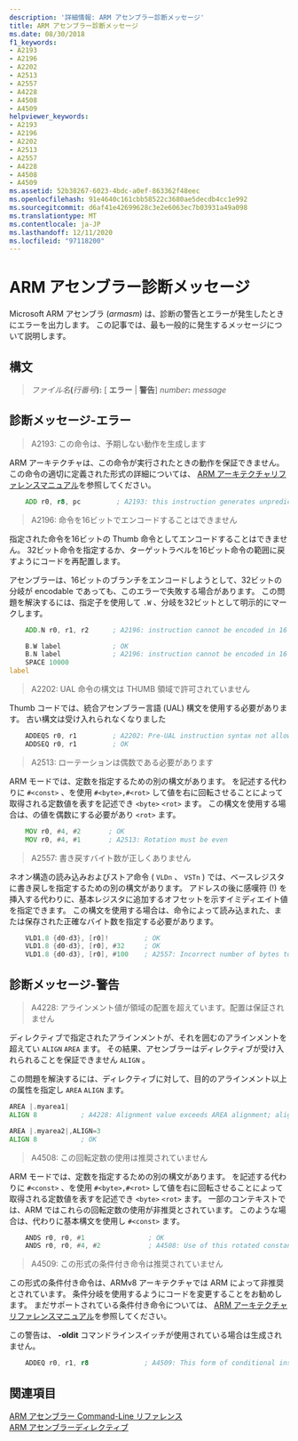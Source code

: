 ```yaml
---
description: '詳細情報: ARM アセンブラー診断メッセージ'
title: ARM アセンブラー診断メッセージ
ms.date: 08/30/2018
f1_keywords:
- A2193
- A2196
- A2202
- A2513
- A2557
- A4228
- A4508
- A4509
helpviewer_keywords:
- A2193
- A2196
- A2202
- A2513
- A2557
- A4228
- A4508
- A4509
ms.assetid: 52b38267-6023-4bdc-a0ef-863362f48eec
ms.openlocfilehash: 91e4640c161cbb58522c3680ae5decdb4cc1e992
ms.sourcegitcommit: d6af41e42699628c3e2e6063ec7b03931a49a098
ms.translationtype: MT
ms.contentlocale: ja-JP
ms.lasthandoff: 12/11/2020
ms.locfileid: "97118200"
---
```

# <a name="arm-assembler-diagnostic-messages"></a>ARM アセンブラー診断メッセージ

Microsoft ARM アセンブラ (*armasm*) は、診断の警告とエラーが発生したときにエラーを出力します。 この記事では、最も一般的に発生するメッセージについて説明します。

## <a name="syntax"></a>構文

> <em>ファイル名</em>**(**<em>行番号</em>**):** \[ **エラー** | **警告**] <em>number</em>**:** *message*

## <a name="diagnostic-messages---errors"></a>診断メッセージ-エラー

> A2193: この命令は、予期しない動作を生成します

ARM アーキテクチャは、この命令が実行されたときの動作を保証できません。  この命令の適切に定義された形式の詳細については、 [ARM アーキテクチャリファレンスマニュアル](https://go.microsoft.com/fwlink/p/?linkid=246464)を参照してください。

```asm
    ADD r0, r8, pc         ; A2193: this instruction generates unpredictable behavior
```

> A2196: 命令を16ビットでエンコードすることはできません

指定された命令を16ビットの Thumb 命令としてエンコードすることはできません。  32ビット命令を指定するか、ターゲットラベルを16ビット命令の範囲に戻すようにコードを再配置します。

アセンブラーは、16ビットのブランチをエンコードしようとして、32ビットの分岐が encodable であっても、このエラーで失敗する場合があります。 この問題を解決するには、指定子を使用して `.W` 、分岐を32ビットとして明示的にマークします。

```asm
    ADD.N r0, r1, r2      ; A2196: instruction cannot be encoded in 16 bits

    B.W label             ; OK
    B.N label             ; A2196: instruction cannot be encoded in 16 bits
    SPACE 10000
label
```

> A2202: UAL 命令の構文は THUMB 領域で許可されていません

Thumb コードでは、統合アセンブラー言語 (UAL) 構文を使用する必要があります。  古い構文は受け入れられなくなりました

```asm
    ADDEQS r0, r1         ; A2202: Pre-UAL instruction syntax not allowed in THUMB region
    ADDSEQ r0, r1         ; OK
```

> A2513: ローテーションは偶数である必要があります

ARM モードでは、定数を指定するための別の構文があります。  を記述する代わりに `#<const>` 、を使用 `#<byte>,#<rot>` して値を右に回転させることによって取得される定数値を表すを記述でき `<byte>` `<rot>` ます。  この構文を使用する場合は、の値を偶数にする必要があり `<rot>` ます。

```asm
    MOV r0, #4, #2       ; OK
    MOV r0, #4, #1       ; A2513: Rotation must be even
```

> A2557: 書き戻すバイト数が正しくありません

ネオン構造の読み込みおよびストア命令 ( `VLDn` 、 `VSTn` ) では、ベースレジスタに書き戻しを指定するための別の構文があります。  アドレスの後に感嘆符 (!) を挿入する代わりに、基本レジスタに追加するオフセットを示すイミディエイト値を指定できます。  この構文を使用する場合は、命令によって読み込まれた、または保存された正確なバイト数を指定する必要があります。

```asm
    VLD1.8 {d0-d3}, [r0]!         ; OK
    VLD1.8 {d0-d3}, [r0], #32     ; OK
    VLD1.8 {d0-d3}, [r0], #100    ; A2557: Incorrect number of bytes to write back
```

## <a name="diagnostic-messages---warnings"></a>診断メッセージ-警告

> A4228: アラインメント値が領域の配置を超えています。配置は保証されません

ディレクティブで指定されたアラインメントが、それを囲むのアラインメントを超えてい `ALIGN` `AREA` ます。  その結果、アセンブラーはディレクティブが受け入れられることを保証できません `ALIGN` 。

この問題を解決するには、ディレクティブに対して、目的のアラインメント以上の属性を指定し `AREA` `ALIGN` ます。

```asm
AREA |.myarea1|
ALIGN 8           ; A4228: Alignment value exceeds AREA alignment; alignment not guaranteed

AREA |.myarea2|,ALIGN=3
ALIGN 8           ; OK
```

> A4508: この回転定数の使用は推奨されていません

ARM モードでは、定数を指定するための別の構文があります。  を記述する代わりに `#<const>` 、を使用 `#<byte>,#<rot>` して値を右に回転させることによって取得される定数値を表すを記述でき `<byte>` `<rot>` ます。  一部のコンテキストでは、ARM ではこれらの回転定数の使用が非推奨とされています。 このような場合は、代わりに基本構文を使用し `#<const>` ます。

```asm
    ANDS r0, r0, #1                ; OK
    ANDS r0, r0, #4, #2            ; A4508: Use of this rotated constant is deprecated
```

> A4509: この形式の条件付き命令は推奨されていません

この形式の条件付き命令は、ARMv8 アーキテクチャでは ARM によって非推奨とされています。 条件分岐を使用するようにコードを変更することをお勧めします。 まだサポートされている条件付き命令については、 [ARM アーキテクチャリファレンスマニュアル](https://go.microsoft.com/fwlink/p/?linkid=246464)を参照してください。

この警告は、 **-oldit** コマンドラインスイッチが使用されている場合は生成されません。

```asm
    ADDEQ r0, r1, r8              ; A4509: This form of conditional instruction is deprecated
```

## <a name="see-also"></a>関連項目

[ARM アセンブラー Command-Line リファレンス](../../assembler/arm/arm-assembler-command-line-reference.md)<br/>
[ARM アセンブラーディレクティブ](../../assembler/arm/arm-assembler-directives.md)<br/>
